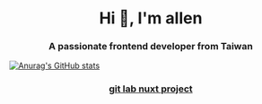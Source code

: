 
<h1 align="center">Hi 👋, I'm allen</h1>
<h3 align="center">A passionate frontend developer from Taiwan</h3>

[![Anurag's GitHub stats](https://github-readme-stats.vercel.app/api?username=eepson123tw&show_icons=true&theme=radical)
](https://github.com/anuraghazra/github-readme-stats)

<h3 align="center"><a href="https://gitlab.com/eepson123tw/text_nuxt" target="_blank">git lab nuxt project</a></h3>






